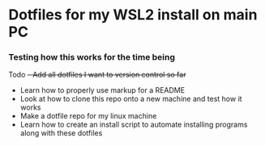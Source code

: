 # Dotfiles for my WSL2 install on main PC

### Testing how this works for the time being

Todo
~~- Add all dotfiles I want to version control so far~~
- Learn how to properly use markup for a README
- Look at how to clone this repo onto a new machine and test how it works
- Make a dotfile repo for my linux machine
- Learn how to create an install script to automate installing programs along with these dotfiles
